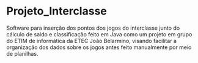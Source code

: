 # Projeto_Interclasse
<p> Software para inserção dos pontos dos jogos do interclasse junto do cálculo de saldo e classificação feito 
em Java como um projeto em grupo do ETIM de informática da ETEC João Belarmino, visando facilitar a organização 
dos dados sobre os jogos antes feito manualmente por meio de planilhas.</p>
